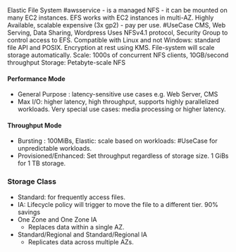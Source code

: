 Elastic File System #awsservice  - is a managed NFS - it can be mounted on many EC2 instances.
EFS works with EC2 instances in multi-AZ.
Highly Available, scalable expensive (3x gp2) - pay per use.
#UseCase CMS, Web Serving, Data Sharing, Wordpress
Uses NFSv4.1 protocol, Security Group to control access to EFS.
Compatible with Linux and not Windows: standard file API and POSIX.
Encryption at rest using KMS.
File-system will scale storage automatically.
Scale: 1000s of concurrent NFS clients, 10GB/second throughput
Storage: Petabyte-scale NFS
#### Performance Mode
- General Purpose : latency-sensitive use cases e.g. Web Server, CMS
- Max I/O: higher latency, high throughput, supports highly parallelized workloads. Very special use cases: media processing or higher latency.
#### Throughput Mode
- Bursting : 100MiBs, Elastic: scale based on workloads: #UseCase for unpredictable workloads.
- Provisioned/Enhanced: Set throughput regardless of storage size. 1 GiBs for 1 TB storage.
### Storage Class
- Standard: for frequently access files.
- IA: Lifecycle policy will trigger to move the file to a different tier. 90% savings
- One Zone and One Zone IA
	- Replaces data within a single AZ.
- Standard/Regional and Standard/Regional IA
	- Replicates data across multiple AZs.

